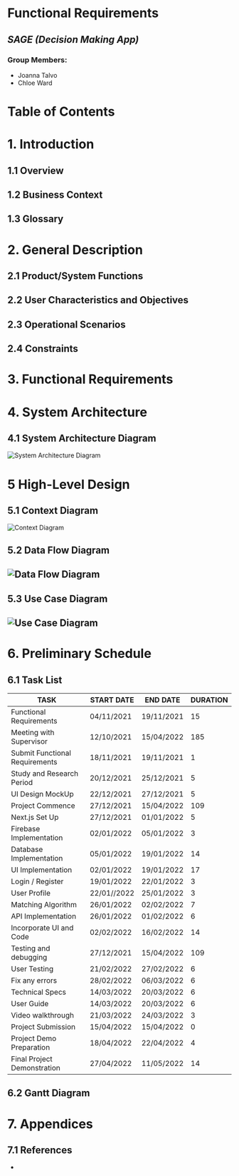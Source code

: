 # Functional Requirements
## *SAGE (Decision Making App)*

### Group Members:

+ Joanna Talvo
+ Chloe Ward

# **Table of Contents**

# **1. Introduction**

## **1.1 Overview**


## **1.2 Business Context**



## **1.3 Glossary**



# **2. General Description**

## **2.1 Product/System Functions**



## **2.2 User Characteristics and Objectives**



## **2.3 Operational Scenarios**



## **2.4 Constraints**



# **3. Functional Requirements**


# **4. System Architecture**

## **4.1 System Architecture Diagram**

![System Architecture Diagram](functional_spec/graphs/system_architecture.png)



# **5 High-Level Design**

## **5.1 Context Diagram**

![Context Diagram](functional_spec/graphs/contextdiagram.png)

## **5.2 Data Flow Diagram**

## ![Data Flow Diagram](functional_spec/graphs/dataflowdiagram.png)

## **5.3 Use Case Diagram**

## ![Use Case Diagram](functional_spec/graphs/usecasediagram.png)

# **6. Preliminary Schedule**

## **6.1 Task List**

| **TASK**                        | **START DATE** | **END DATE** | **DURATION** |
|---------------------------------|----------------|--------------|--------------|
| Functional Requirements         | 04/11/2021     | 19/11/2021   | 15           |
| Meeting  with Supervisor        | 12/10/2021     | 15/04/2022   | 185          |
| Submit  Functional Requirements | 18/11/2021     | 19/11/2021   | 1            |
| Study  and Research Period      | 20/12/2021     | 25/12/2021   | 5            |
| UI  Design MockUp               | 22/12/2021     | 27/12/2021   | 5            |
| Project  Commence               | 27/12/2021     | 15/04/2022   | 109          |
| Next.js Set Up                  | 27/12/2021     | 01/01/2022   | 5            |
| Firebase  Implementation        | 02/01/2022     | 05/01/2022   | 3            |
| Database  Implementation        | 05/01/2022     | 19/01/2022   | 14           |
| UI  Implementation              | 02/01/2022     | 19/01/2022   | 17           |
| Login  / Register               | 19/01/2022     | 22/01/2022   | 3            |
| User  Profile                   | 22/01//2022    | 25/01/2022   | 3            |
| Matching Algorithm              | 26/01/2022     | 02/02/2022   | 7            |
| API  Implementation             | 26/01/2022     | 01/02/2022   | 6            |
| Incorporate  UI and Code        | 02/02/2022     | 16/02/2022   | 14           |
| Testing  and debugging          | 27/12/2021     | 15/04/2022   | 109          |
| User  Testing                   | 21/02/2022     | 27/02/2022   | 6            |
| Fix  any errors                 | 28/02/2022     | 06/03/2022   | 6            |
| Technical  Specs                | 14/03/2022     | 20/03/2022   | 6            |
| User  Guide                     | 14/03/2022     | 20/03/2022   | 6            |
| Video  walkthrough              | 21/03/2022     | 24/03/2022   | 3            |
| Project  Submission             | 15/04/2022     | 15/04/2022   | 0            |
| Project Demo Preparation        | 18/04/2022     | 22/04/2022   | 4            |
| Final Project Demonstration     | 27/04/2022     | 11/05/2022   | 14           |

## **6.2 Gantt Diagram**

# **7. Appendices**

## **7.1 References**

-  
